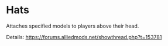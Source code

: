 # Hats
Attaches specified models to players above their head.

Details: https://forums.alliedmods.net/showthread.php?t=153781

